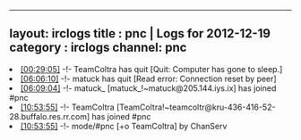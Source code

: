 
---
layout: irclogs
title : pnc | Logs for 2012-12-19
category : irclogs
channel: pnc
---
<li class="logitem"><a href="#00:29:05" name="00:29:05" class="time">[00:29:05]</a> -!- <span class="quit">TeamColtra</span> has quit [Quit: Computer has gone to sleep.] </li>
<li class="logitem"><a href="#06:06:10" name="06:06:10" class="time">[06:06:10]</a> -!- <span class="quit">matuck</span> has quit [Read error: Connection reset by peer] </li>
<li class="logitem"><a href="#06:09:04" name="06:09:04" class="time">[06:09:04]</a> -!- <span class="join">matuck_</span> [matuck_!~matuck@205.144.iys.ix] has joined #pnc </li>
<li class="logitem"><a href="#10:53:55" name="10:53:55" class="time">[10:53:55]</a> -!- <span class="join">TeamColtra</span> [TeamColtra!~teamcoltr@kru-436-416-52-28.buffalo.res.rr.com] has joined #pnc </li>
<li class="logitem"><a href="#10:53:55" name="10:53:55" class="time">[10:53:55]</a> -!- mode/<span class="mode">#pnc</span> [+o TeamColtra] by ChanServ </li>


